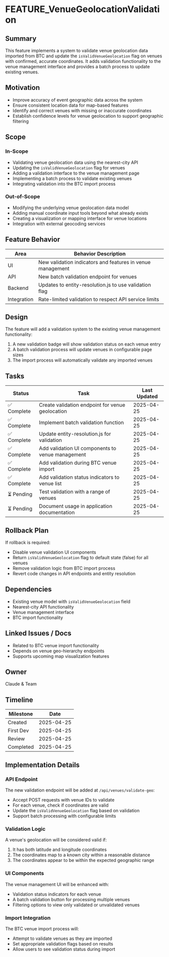 # FEATURE_VenueGeolocationValidation

## Summary
This feature implements a system to validate venue geolocation data imported from BTC and update the `isValidVenueGeolocation` flag on venues with confirmed, accurate coordinates. It adds validation functionality to the venue management interface and provides a batch process to update existing venues.

## Motivation
- Improve accuracy of event geographic data across the system
- Ensure consistent location data for map-based features
- Identify and correct venues with missing or inaccurate coordinates
- Establish confidence levels for venue geolocation to support geographic filtering

## Scope
### In-Scope
- Validating venue geolocation data using the nearest-city API
- Updating the `isValidVenueGeolocation` flag for venues
- Adding a validation interface to the venue management page
- Implementing a batch process to validate existing venues
- Integrating validation into the BTC import process

### Out-of-Scope
- Modifying the underlying venue geolocation data model
- Adding manual coordinate input tools beyond what already exists
- Creating a visualization or mapping interface for venue locations
- Integration with external geocoding services

## Feature Behavior
| Area       | Behavior Description                                  |
|------------|--------------------------------------------------------|
| UI         | New validation indicators and features in venue management |
| API        | New batch validation endpoint for venues               |
| Backend    | Updates to entity-resolution.js to use validation flag  |
| Integration | Rate-limited validation to respect API service limits  |

## Design
The feature will add a validation system to the existing venue management functionality:

1. A new validation badge will show validation status on each venue entry
2. A batch validation process will update venues in configurable page sizes
3. The import process will automatically validate any imported venues

## Tasks
| Status         | Task                                           | Last Updated  |
|----------------|------------------------------------------------|---------------|
| ✅ Complete     | Create validation endpoint for venue geolocation | 2025-04-25    |
| ✅ Complete     | Implement batch validation function              | 2025-04-25    |
| ✅ Complete     | Update entity-resolution.js for validation       | 2025-04-25    |
| ✅ Complete     | Add validation UI components to venue management | 2025-04-25    |
| ✅ Complete     | Add validation during BTC venue import           | 2025-04-25    |
| ✅ Complete     | Add validation status indicators to venue list   | 2025-04-25    |
| ⏳ Pending      | Test validation with a range of venues           | 2025-04-25    |
| ⏳ Pending      | Document usage in application documentation      | 2025-04-25    |

## Rollback Plan
If rollback is required:
- Disable venue validation UI components
- Return `isValidVenueGeolocation` flag to default state (false) for all venues
- Remove validation logic from BTC import process
- Revert code changes in API endpoints and entity resolution

## Dependencies
- Existing venue model with `isValidVenueGeolocation` field
- Nearest-city API functionality
- Venue management interface
- BTC import functionality

## Linked Issues / Docs
- Related to BTC venue import functionality
- Depends on venue geo-hierarchy endpoints
- Supports upcoming map visualization features

## Owner
Claude & Team

## Timeline
| Milestone | Date       |
|-----------|------------|
| Created   | 2025-04-25 |
| First Dev | 2025-04-25 |
| Review    | 2025-04-25 |
| Completed | 2025-04-25 |

## Implementation Details

### API Endpoint
The new validation endpoint will be added at `/api/venues/validate-geo`:
- Accept POST requests with venue IDs to validate
- For each venue, check if coordinates are valid
- Update the `isValidVenueGeolocation` flag based on validation
- Support batch processing with configurable limits

### Validation Logic
A venue's geolocation will be considered valid if:
1. It has both latitude and longitude coordinates
2. The coordinates map to a known city within a reasonable distance
3. The coordinates appear to be within the expected geographic range

### UI Components
The venue management UI will be enhanced with:
- Validation status indicators for each venue
- A batch validation button for processing multiple venues
- Filtering options to view only validated or unvalidated venues

### Import Integration
The BTC venue import process will:
- Attempt to validate venues as they are imported
- Set appropriate validation flags based on results
- Allow users to see validation status during import